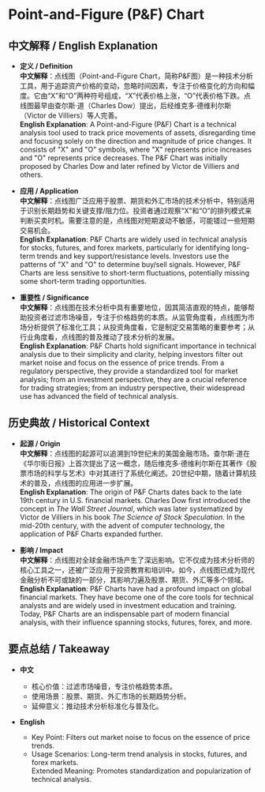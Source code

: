 # Point-and-Figure (P&F) Chart

## 中文解释 / English Explanation

* **定义 / Definition**  
  **中文解释**：点线图（Point-and-Figure Chart，简称P&F图）是一种技术分析工具，用于追踪资产价格的变动，忽略时间因素，专注于价格变化的方向和幅度。它由“X”和“O”两种符号组成，“X”代表价格上涨，“O”代表价格下跌。点线图最早由查尔斯·道（Charles Dow）提出，后经维克多·德维利尔斯（Victor de Villiers）等人完善。  
  **English Explanation**: A Point-and-Figure (P&F) Chart is a technical analysis tool used to track price movements of assets, disregarding time and focusing solely on the direction and magnitude of price changes. It consists of "X" and "O" symbols, where "X" represents price increases and "O" represents price decreases. The P&F Chart was initially proposed by Charles Dow and later refined by Victor de Villiers and others.

* **应用 / Application**  
  **中文解释**：点线图广泛应用于股票、期货和外汇市场的技术分析中，特别适用于识别长期趋势和关键支撑/阻力位。投资者通过观察“X”和“O”的排列模式来判断买卖时机。需要注意的是，点线图对短期波动不敏感，可能错过一些短期交易机会。  
  **English Explanation**: P&F Charts are widely used in technical analysis for stocks, futures, and forex markets, particularly for identifying long-term trends and key support/resistance levels. Investors use the patterns of "X" and "O" to determine buy/sell signals. However, P&F Charts are less sensitive to short-term fluctuations, potentially missing some short-term trading opportunities.

* **重要性 / Significance**  
  **中文解释**：点线图在技术分析中具有重要地位，因其简洁直观的特点，能够帮助投资者过滤市场噪音，专注于价格趋势的本质。从监管角度看，点线图为市场分析提供了标准化工具；从投资角度看，它是制定交易策略的重要参考；从行业角度看，点线图的普及推动了技术分析的发展。  
  **English Explanation**: P&F Charts hold significant importance in technical analysis due to their simplicity and clarity, helping investors filter out market noise and focus on the essence of price trends. From a regulatory perspective, they provide a standardized tool for market analysis; from an investment perspective, they are a crucial reference for trading strategies; from an industry perspective, their widespread use has advanced the field of technical analysis.

## 历史典故 / Historical Context

* **起源 / Origin**  
  **中文解释**：点线图的起源可以追溯到19世纪末的美国金融市场。查尔斯·道在《华尔街日报》上首次提出了这一概念，随后维克多·德维利尔斯在其著作《股票市场的科学与艺术》中对其进行了系统化阐述。20世纪中期，随着计算机技术的普及，点线图的应用进一步扩展。  
  **English Explanation**: The origin of P&F Charts dates back to the late 19th century in U.S. financial markets. Charles Dow first introduced the concept in *The Wall Street Journal*, which was later systematized by Victor de Villiers in his book *The Science of Stock Speculation*. In the mid-20th century, with the advent of computer technology, the application of P&F Charts expanded further.

* **影响 / Impact**  
  **中文解释**：点线图对全球金融市场产生了深远影响。它不仅成为技术分析师的核心工具之一，还被广泛应用于投资教育和培训中。如今，点线图已成为现代金融分析不可或缺的一部分，其影响力遍及股票、期货、外汇等多个领域。  
  **English Explanation**: P&F Charts have had a profound impact on global financial markets. They have become one of the core tools for technical analysts and are widely used in investment education and training. Today, P&F Charts are an indispensable part of modern financial analysis, with their influence spanning stocks, futures, forex, and more.

## 要点总结 / Takeaway

* **中文**  
  - 核心价值：过滤市场噪音，专注价格趋势本质。  
  - 使用场景：股票、期货、外汇市场的长期趋势分析。  
  - 延伸意义：推动技术分析标准化与普及化。

* **English**  
  - Key Point: Filters out market noise to focus on the essence of price trends.  
  - Usage Scenarios: Long-term trend analysis in stocks, futures, and forex markets.  
Extended Meaning: Promotes standardization and popularization of technical analysis.